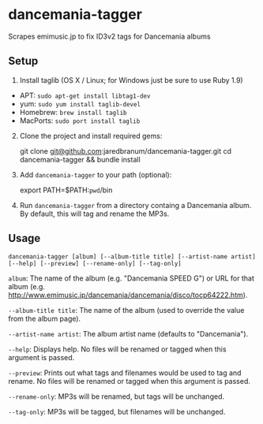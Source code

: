dancemania-tagger
=================

Scrapes emimusic.jp to fix ID3v2 tags for Dancemania albums

## Setup

1. Install taglib (OS X / Linux; for Windows just be sure to use Ruby 1.9)
 - APT: `sudo apt-get install libtag1-dev`
 - yum: `sudo yum install taglib-devel`
 - Homebrew: `brew install taglib`
 - MacPorts: `sudo port install taglib`

2. Clone the project and install required gems:

    git clone git@github.com:jaredbranum/dancemania-tagger.git
    cd dancemania-tagger && bundle install

3. Add `dancemania-tagger` to your path (optional):

    export PATH=$PATH:`pwd`/bin

4. Run `dancemania-tagger` from a directory containg a Dancemania album. By default, this will tag and rename the MP3s.

## Usage

`dancemania-tagger [album] [--album-title title] [--artist-name artist] [--help] [--preview] [--rename-only] [--tag-only]`

`album`: The name of the album (e.g. "Dancemania SPEED G") or URL for that album (e.g. <http://www.emimusic.jp/dancemania/dancemania/disco/tocp64222.htm>).

`--album-title title`: The name of the album (used to override the value from the album page).


`--artist-name artist`: The album artist name (defaults to "Dancemania").

`--help`: Displays help. No files will be renamed or tagged when this argument is passed.

`--preview`: Prints out what tags and filenames would be used to tag and rename. No files will be renamed or tagged when this argument is passed.

`--rename-only`: MP3s will be renamed, but tags will be unchanged.

`--tag-only`: MP3s will be tagged, but filenames will be unchanged.